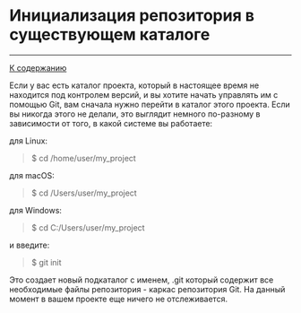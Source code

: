 # Инициализация репозитория в существующем каталоге
---

[К cодержанию](Содержание.md)

Если у вас есть каталог проекта, который в настоящее время не находится под контролем версий, и вы хотите начать управлять им с помощью Git, вам сначала нужно перейти в каталог этого проекта. Если вы никогда этого не делали, это выглядит немного по-разному в зависимости от того, в какой системе вы работаете:

для Linux:
> $ cd /home/user/my_project

для macOS:
> $ cd /Users/user/my_project

для Windows:
> $ cd C:/Users/user/my_project

и введите:
> $ git init

Это создает новый подкаталог с именем, .git который содержит все необходимые файлы репозитория - каркас репозитория Git. На данный момент в вашем проекте еще ничего не отслеживается. 
